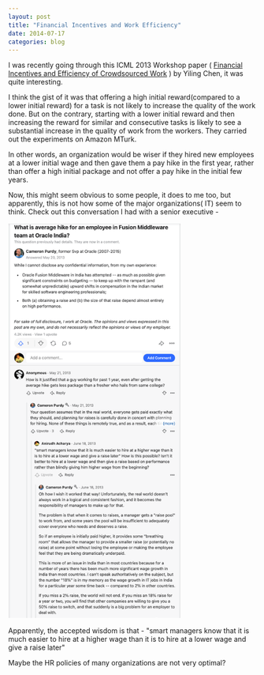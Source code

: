 ```yaml
---
layout: post
title: "Financial Incentives and Work Efficiency"
date: 2014-07-17
categories: blog
---
```


I was recently going through this ICML 2013 Workshop paper ( <a href="https://www.aaai.org/ocs/index.php/AAAI/AAAI13/paper/viewFile/6301/6887" target="_blank">Financial Incentives and Efficiency of Crowdsourced Work</a> ) by Yiling Chen, it was quite interesting.

I think the gist of it was that offering a high initial reward(compared to a lower initial reward) for a task is not likely to increase the quality of the work done. But on the contrary, starting with a lower initial reward and then increasing the reward for similar and consecutive tasks is likely to see a substantial increase in the quality of work from the workers. They carried out the experiments on Amazon MTurk.

In other words, an organization would be wiser if they hired new employees at a lower initial wage and then gave them a pay hike in the first year, rather than offer a high initial package and not offer a pay hike in the initial few years.

Now, this might seem obvious to some people, it does to me too, but apparently, this is not how some of the major organizations( IT) seem to think. Check out this conversation I had with a senior executive -

<img src="/images/incentives.png" alt="Conversation Thread" style="height: 800px; width:350px;"/>

Apparently, the accepted wisdom is that - "smart managers know that it is much easier to hire at a higher wage than it is to hire at a lower wage and give a raise later"

Maybe the HR policies of many organizations are not very optimal?

